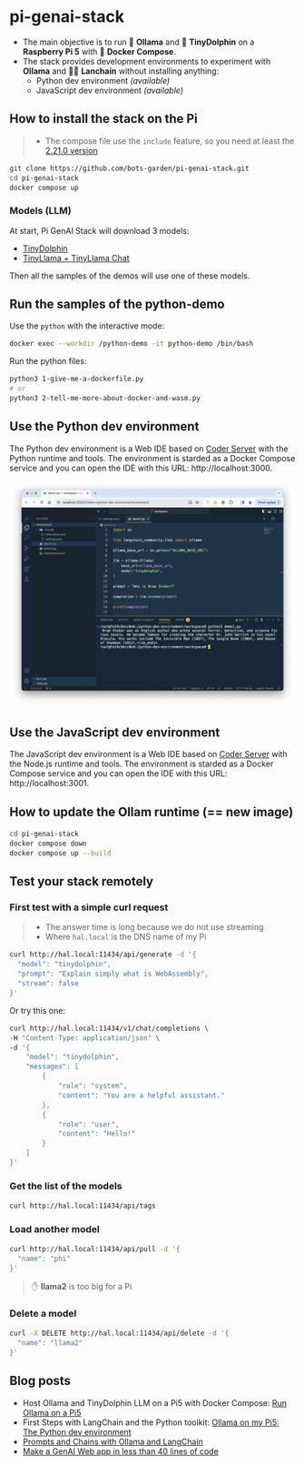 # pi-genai-stack

- The main objective is to run 🦙 **Ollama** and 🐬 **TinyDolphin** on a **Raspberry Pi 5** with 🐳 **Docker Compose**.
- The stack provides development environments to experiment with **Ollama** and 🦜🔗 **Lanchain** without installing anything:
  - Python dev environment *(available)*
  - JavaScript dev environment *(available)*

## How to install the stack on the Pi
> - The compose file use the `include` feature, so you need at least the [2.21.0 version](https://docs.docker.com/compose/release-notes/#2210)


```bash
git clone https://github.com/bots-garden/pi-genai-stack.git
cd pi-genai-stack
docker compose up
```

### Models (LLM)

At start, Pi GenAI Stack will download 3 models:
- [TinyDolphin](https://ollama.com/library/tinydolphin)
- [TinyLlama + TinyLlama Chat](https://ollama.com/library/tinyllama)

Then all the samples of the demos will use one of these models.

## Run the samples of the python-demo

Use the `python` with the interactive mode:
```bash
docker exec --workdir /python-demo -it python-demo /bin/bash
```

Run the python files:
```bash
python3 1-give-me-a-dockerfile.py
# or
python3 2-tell-me-more-about-docker-and-wasm.py
```

## Use the Python dev environment

The Python dev environment is a Web IDE based on [Coder Server](https://github.com/coder/code-server) with the Python runtime and tools. The environment is starded as a Docker Compose service and you can open the IDE with this URL: http://localhost:3000.

![python dev environment](documents/pictures/python-dev-environment.png)

## Use the JavaScript dev environment

The JavaScript dev environment is a Web IDE based on [Coder Server](https://github.com/coder/code-server) with the Node.js runtime and tools. The environment is starded as a Docker Compose service and you can open the IDE with this URL: http://localhost:3001.


## How to update the Ollam runtime (== new image)

```bash
cd pi-genai-stack
docker compose down
docker compose up --build
```

## Test your stack remotely

### First test with a simple curl request
> - The answer time is long because we do not use streaming
> - Where `hal.local` is the DNS name of my Pi

```bash
curl http://hal.local:11434/api/generate -d '{
  "model": "tinydolphin",
  "prompt": "Explain simply what is WebAssembly",
  "stream": false
}'
```

Or try this one:
```bash
curl http://hal.local:11434/v1/chat/completions \
-H "Content-Type: application/json" \
-d '{
    "model": "tinydolphin",
    "messages": [
        {
            "role": "system",
            "content": "You are a helpful assistant."
        },
        {
            "role": "user",
            "content": "Hello!"
        }
    ]
}'
```

### Get the list of the models

```bash
curl http://hal.local:11434/api/tags
```

### Load another model

```bash
curl http://hal.local:11434/api/pull -d '{
  "name": "phi"
}'
```

> ✋ **llama2** is too big for a Pi

### Delete a model

```bash
curl -X DELETE http://hal.local:11434/api/delete -d '{
  "name": "llama2"
}'
```

## Blog posts

- Host Ollama and TinyDolphin LLM on a Pi5 with Docker Compose: [Run Ollama on a Pi5](https://k33g.hashnode.dev/run-ollama-on-a-pi5)
- First Steps with LangChain and the Python toolkit: [Ollama on my Pi5: The Python dev environment](https://k33g.hashnode.dev/ollama-on-my-pi5-the-python-dev-environment)
- [Prompts and Chains with Ollama and LangChain](https://k33g.hashnode.dev/prompts-and-chains-with-ollama-and-langchain)
- [Make a GenAI Web app in less than 40 lines of code](https://k33g.hashnode.dev/make-a-genai-web-app-in-less-than-40-lines-of-code)

